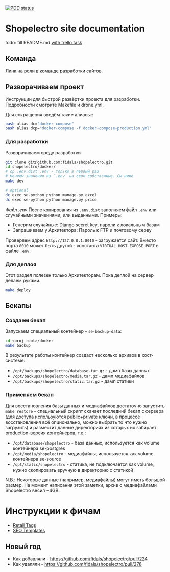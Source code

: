 [![PDD status](http://www.0pdd.com/svg?name=fidals/shopelectro)](http://www.0pdd.com/p?name=fidals/shopelectro)


# Shopelectro site documentation
todo: fill README.md [with trello task](https://trello.com/c/DcK5doUE/289-se-se-rf-write-indexrst-with-template)

## Команда
[Линк на роли в команде](https://docs.google.com/document/d/1N-K7m4GFDTS2WtJndP2BGCRzdvNe6PXsd7vVpGil1Vc/edit#) разработки сайтов.

## Разворачиваем проект

Инструкции для быстрой развёртки проекта для разработки.
Подробности смотрите Makefile и drone.yml.

Для сокращения введём такие алиасы::

```bash
bash alias dc="docker-compose"
bash alias dcp="docker-compose -f docker-compose-production.yml"
```

### Для разработки
Разворачиваем среду разработки

```bash
git clone git@github.com:fidals/shopelectro.git
cd shopelectro/docker/
# cp .env.dist .env - только в первый раз
# меняем значения из `.env` на свои собственные. См ниже
make dev

# optional
dc exec se-python python manage.py excel
dc exec se-python python manage.py price
```

*Файл .env*
После копирования из `.env.dist` заполняем файл `.env` или случайными значениями, или выданными.
Примеры:
- Генерим случайные: Django secret key, пароли к локальным базам
- Запрашиваем у Архитектора: Пароль к FTP и почтовому серву 

Проверяем адрес `http://127.0.0.1:8010` - загружается сайт.
Вместо порта `8010` может быть другой - константа `VIRTUAL_HOST_EXPOSE_PORT` в файле `.env`. 

### Для деплоя
Этот раздел полезен только Архитекторам.
Пока деплой на сервер делаем руками.

```bash
make deploy
```


## Бекапы

### Создаем бекап

Запускаем специальный контейнер - `se-backup-data`:

```bash
cd <proj root>/docker
make backup
```

В результате работы контейнер создаст несколько архивов в хост-системе:

* `/opt/backups/shopelectro/database.tar.gz` - дамп базы данных
* `/opt/backups/shopelectro/media.tar.gz` - дамп медиафайлов
* `/opt/backups/shopelectro/static.tar.gz` - дамп статики

### Применяем бекап

Для восстановления базы данных и медиафайлов достаточно запустить ``make restore`` - специальный скрипт скачает последний бекап с сервера (для доступа используются public+private ключи, в процессе восстановления всё опционально, можно выбрать то что нужно загрузить) и разместит данные директориях из которых их забирает production-версия контейнеров, т.е.:

* `/opt/database/shopelectro` - база данных, используется как volume контейнера se-postgres
* `/opt/media/shopelectro` - медиафайлы, используется как volume контейнера se-source
* `/opt/static/shopelectro` - статика, не подключается как volume, нужно скопировать вручную в директорию с статикой

N.B.: Некоторые данные (например, медиафайлы) могут иметь большой размер. На момент написания этой заметки, архив с медиафайлами Shopelectro весил ~4GB.

# Инструкции к фичам
- [Retail Tags](https://github.com/fidals/shopelectro/blob/master/doc/tags.md)
- [SEO Templates](https://github.com/fidals/shopelectro/blob/master/doc/seo_templates.md)

## Новый год
- Как добавляли - https://github.com/fidals/shopelectro/pull/224
- Как удаляли - https://github.com/fidals/shopelectro/pull/278
